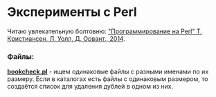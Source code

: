 # Эксперименты с Perl
Читаю увлекательную болтовню: ["Программирование на Perl" Т. Кристиансен, Л. Уолл, Д. Орвант., 2014](https://www.google.com/search?q=ISBN%3A+978-5-93286-214-8).

### Файлы:
[**bookcheck.pl**](https://github.com/agrabarocherga/perl_experiments/blob/main/bookcheck.pl) - ищем одинаковые файлы с разными именами по их размеру. Если в каталогах есть файлы с одинаковым размером, то создаётся список для удаления дублей в одном из них.
